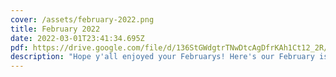 ```yaml
---
cover: /assets/february-2022.png
title: February 2022
date: 2022-03-01T23:41:34.695Z
pdf: https://drive.google.com/file/d/136StGWdgtrTNwDtcAgDfrKAh1Ct12_2R/view
description: "Hope y'all enjoyed your Februarys! Here's our February issue, scrunchies. "
---
```

